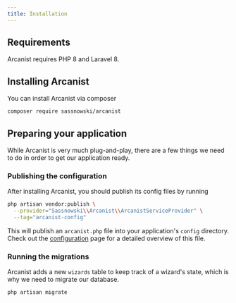 ```yaml
---
title: Installation
---
```


## Requirements

Arcanist requires PHP 8 and Laravel 8.

## Installing Arcanist

You can install Arcanist via composer

```bash
composer require sassnowski/arcanist
```

## Preparing your application

While Arcanist is very much plug-and-play, there are a few things we need to do in order to get our application ready.

### Publishing the configuration

After installing Arcanist, you should publish its config files by running

```bash
php artisan vendor:publish \
  --provider="Sassnowski\\Arcanist\\ArcanistServiceProvider" \
  --tag="arcanist-config"
```

This will publish an `arcanist.php` file into your application's `config` directory. Check out the [configuration](/configuration) page for a detailed overview of this file.

### Running the migrations

Arcanist adds a new `wizards` table to keep track of a wizard's state, which is why we need to migrate our database.

```bash
php artisan migrate
```

